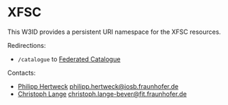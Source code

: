 XFSC
=========================

This W3ID provides a persistent URI namespace for the XFSC resources.

Redirections:
* `/catalogue` to [Federated Catalogue](https://gitlab.eclipse.org/eclipse/xfsc/cat)

Contacts:
* [Philipp Hertweck](https://github.com/phertweck/) <philipp.hertweck@iosb.fraunhofer.de>
* [Christoph Lange](https://gitlab.com/langec) <christoph.lange-bever@fit.fraunhofer.de>
